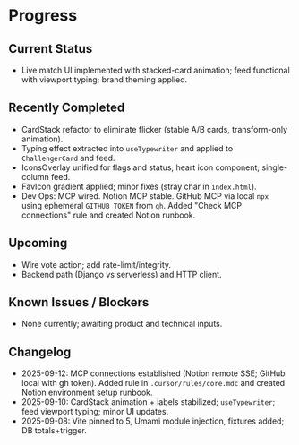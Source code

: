 # Progress

## Current Status
- Live match UI implemented with stacked-card animation; feed functional with viewport typing; brand theming applied.

## Recently Completed
- CardStack refactor to eliminate flicker (stable A/B cards, transform-only animation).
- Typing effect extracted into `useTypewriter` and applied to `ChallengerCard` and feed.
- IconsOverlay unified for flags and status; heart icon component; single-column feed.
- FavIcon gradient applied; minor fixes (stray char in `index.html`).
 - Dev Ops: MCP wired. Notion MCP stable. GitHub MCP via local `npx` using ephemeral `GITHUB_TOKEN` from `gh`. Added "Check MCP connections" rule and created Notion runbook.

## Upcoming
- Wire vote action; add rate-limit/integrity.
- Backend path (Django vs serverless) and HTTP client.

## Known Issues / Blockers
- None currently; awaiting product and technical inputs.

## Changelog
- 2025-09-12: MCP connections established (Notion remote SSE; GitHub local with gh token). Added rule in `.cursor/rules/core.mdc` and created Notion environment setup runbook.
- 2025-09-10: CardStack animation + labels stabilized; `useTypewriter`; feed viewport typing; minor UI updates.
- 2025-09-08: Vite pinned to 5, Umami module injection, fixtures added; DB totals+trigger.